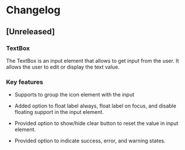 # Changelog

## [Unreleased]

### TextBox

The TextBox is an input element that allows to get input from the user. It allows the user to edit or display the text value.

### Key features

- Supports to group the icon element with the input

- Added option to float label always, float label on focus, and disable floating support in the input element.

- Provided option to show/hide clear button to reset the value in input element.

- Provided option to indicate success, error, and warning states.

